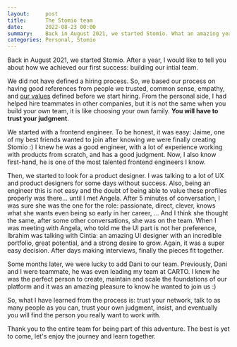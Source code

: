 ```yaml
---
layout:     post
title:      The Stomio team
date:       2022-08-23 00:00
summary:    Back in August 2021, we started Stomio. What an amazing year. Thank you to the entire team for being part of this adventure. The best is yet to come, let's enjoy the journey and learn together
categories: Personal, Stomio
---
```


Back in August 2021, we started Stomio. After a year, I would like to tell you about how we achieved our first success: building our intial team.

We did not have defined a hiring process. So, we based our process on having good references from people we trusted, common sense, empathy, and [our values](https://stomio.io/about-us) defined before we start hiring. From the personal side, I had helped hire teammates in other companies, but it is not the same when you build your own team, it is like choosing your own family. **You will have to trust your judgment**.

We started with a frontend engineer. To be honest, it was easy: Jaime, one of my best friends wanted to join after knowing we were finally creating Stomio :) I knew he was a good engineer, with a lot of experience working with products from scratch, and has a good judgment. Now, I also know first-hand, he is one of the most talented frontend engineers I know.

Then, we started to look for a product designer. I was talking to a lot of UX and product designers for some days without success. Also, being an engineer this is not easy and the doubt of being able to value these profiles properly was there... until I met Angela. After 5 minutes of conversation, I was sure she was the one for the role: passionate, direct, clever, knows what she wants even being so early in her career, ...  And I think she thought the same, after some other conversations, she was on the team. When I was meeting with Angela, who told me the UI part is not her preference, Ibrahim was talking with Cintia: an amazing UI designer with an incredible portfolio, great potential, and a strong desire to grow. Again, it was a super easy decision. After days making interviews, finally the pieces fit together.

Some months later, we were lucky to add Dani to our team. Previously, Dani and I were teammate, he was even leading my team at CARTO. I knew he was the perfect person to create, maintain and scale the foundations of our platform and it was an amazing pleasure to know he wanted to join us :)

So, what I have learned from the process is: trust your network, talk to as many people as you can, trust your own judgment, insist, and eventually you will find the person you really want to work with.

Thank you to the entire team for being part of this adventure. The best is yet to come, let's enjoy the journey and learn together.
